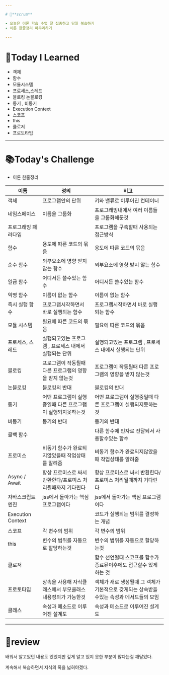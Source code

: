 ```yaml
---

# 💬**scrum**

- 오늘은 이론 학습 수업 잘 집중하고 당일 복습하기
- 이론 한줄정리 마무리하기

---
```


# 📝**Today I Learned**

- 객체
- 함수
- 모듈시스템
- 프로세스,스레드
- 블로킹 논블로킹
- 동기 , 비동기
- Execution Context
- 스코프
- this
- 클로저
- 프로토타입

---

# 📚**Today's Challenge**

- 이론 한줄정리

| 이름 | 정의 | 비고 |
| --- | --- | --- |
| 객체 | 프로그램안의 단위 | 키와 밸류로 이루어진 컨테이너 |
| 네임스페이스 | 이름을 그룹화 | 프로그래밍내에서 여러 이름들을 그룹화해둔것 |
| 프로그래밍 패러다임 |  | 프로그램을 구축할때 사용되는 접근방식 |
| 함수 | 용도에 따른 코드의 묶음 | 용도에 따른 코드의 묶음 |
| 순수 함수 | 외부요소에 영향 받지 않는 함수 | 외부요소에 영향 받지 않는 함수 |
| 일급 함수 | 어디서든 쓸수있는 함수 | 어디서든 쓸수있는 함수 |
| 익명 함수 | 이름이 없는 함수 | 이름이 없는 함수 |
| 즉시 실행 함수 | 프로그램시작하면서 바로 실행되는 함수 | 프로그램시작하면서 바로 실행되는 함수 |
| 모듈 시스템 | 필요에 따른 코드의 묶음 | 필요에 따른 코드의 묶음 |
| 프로세스, 스레드 | 실행되고있는 프로그램 , 프로세스 내에서 실행되는 단위 | 실행되고있는 프로그램 , 프로세스 내에서 실행되는 단위 |
| 블로킹 | 프로그램이 작동될때 다른 프로그램의 영향을 받지 않는것 | 프로그램이 작동될때 다른 프로그램의 영향을 받지 않는것 |
| 논블로킹 | 블로킹의 반대 | 블로킹의 반대 |
| 동기 | 어떤 프로그램이 실행중일때 다른 프로그램이 실행되지못하는것 | 어떤 프로그램이 실행중일때 다른 프로그램이 실행되지못하는것 |
| 비동기 | 동기의 반대 | 동기의 반대 |
| 콜백 함수 |  | 다른 함수에 인자로 전달되서 사용할수있는 함수 |
| 프로미스 | 비동기 함수가 완료되지않았을때 작업상태를 알려줌 | 비동기 함수가 완료되지않았을때 작업상태를 알려줌 |
| Async / Await | 항상 프로미스로 싸서 반환한다/프로미스 처리될때까지 기다린다 | 항상 프로미스로 싸서 반환한다/프로미스 처리될때까지 기다린다 |
| 자바스크립트 엔진 | jss에서 돌아가는 핵심 프로그램이다 | jss에서 돌아가는 핵심 프로그램이다 |
| Execution Context |  | 코드가 실행되는 범위를 결정하는 개념 |
| 스코프 | 각 변수의 범위 | 각 변수의 범위 |
| this | 변수의 범위를 자동으로 할당하는것 | 변수의 범위를 자동으로 할당하는것 |
| 클로저 |  | 함수 선언될때 스코프를 함수가 종료된이후에도 접근할수 있게하는 것 |
| 프로토타입 | 상속을 사용해 자식클래스에서 부모클래스 내용정의가 가능한것 | 객체가 새로 생성될때 그 객체가 기본적으로 갖게되는 상속받을수있는 속성과 메서드들의 모임 |
| 클래스 | 속성과 메소드로 이루어진 설계도 | 속성과 메소드로 이루어진 설계도 |

---

# 💫review

배워서 알고있던 내용도 있었지만 깊게 알고 있지 못한 부분이 많다는걸 깨달았다.

계속해서 복습하면서 지식의 폭을 넓혀야겠다.

